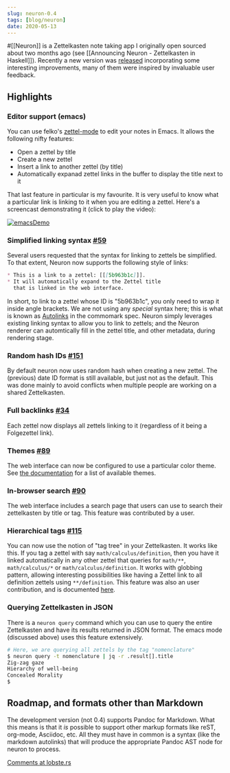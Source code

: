 ```yaml
---
slug: neuron-0.4
tags: [blog/neuron]
date: 2020-05-13
---
```


#[[Neuron]] is a Zettelkasten note taking app I originally open sourced about two months ago (see [[Announcing Neuron - Zettelkasten in Haskell]]). Recently a new version was [released](https://github.com/srid/neuron/releases/tag/0.4.0.0) incorporating some interesting improvements, many of them were inspired by invaluable user feedback.

## Highlights

### Editor support (emacs) 

You can use felko's [zettel-mode](https://github.com/felko/neuron-mode) to edit your notes in Emacs. It allows the following nifty features:

* Open a zettel by title
* Create a new zettel
* Insert a link to another zettel (by title)
* Automatically expanad zettel links in the buffer to display the title next to it

That last feature in particular is my favourite. It is very useful to know what a particular link is linking to it when you are editing a zettel. Here's a screencast demonstrating it (click to play the video):

[![emacsDemo]](https://asciinema.org/a/329911)

[emacsDemo]: https://asciinema.org/a/329911.svg

### Simplified linking syntax [\#59](https://github.com/srid/neuron/issues/59)

Several users requested that the syntax for linking to zettels be simplified. To that extent, Neuron now supports the following style of links:

```markdown
* This is a link to a zettel: [[[5b963b1c]]]. 
* It will automatically expand to the Zettel title 
  that is linked in the web interface.
```

In short, to link to a zettel whose ID is "5b963b1c", you only need to wrap it inside angle brackets. We are not using any *special* syntax here; this is what is known as [Autolinks](https://spec.commonmark.org/0.16/#autolinks) in the commomark spec. Neuron simply leverages existing linking syntax to allow you to link to zettels; and the Neuron renderer can automtically fill in the zettel title, and other metadata, during rendering stage.

### Random hash IDs [\#151](https://github.com/srid/neuron/issues/151)

By default neuron now uses random hash when creating a new zettel. The (previous) date ID format is still available, but just not as the default. This was done mainly to avoid conflicts when multiple people are working on a shared Zettelkasten.

### Full backlinks [\#34](https://github.com/srid/neuron/issues/34)

Each zettel now displays all zettels linking to it (regardless of it being a Folgezettel link).

### Themes [\#89](https://github.com/srid/neuron/pull/89)

The web interface can now be configured to use a particular color theme. See [the documentation](https://neuron.zettel.page/2014601.html) for a list of available themes.

### In-browser search [\#90](https://github.com/srid/neuron/pull/90)

The web interface includes a search page that users can use to search their zettelkasten by title or tag. This feature was contributed by a user.

### Hierarchical tags [\#115](https://github.com/srid/neuron/pull/115)

You can now use the notion of "tag tree" in your Zettelkasten. It works like this. If you tag a zettel with say `math/calculus/definition`, then you have it linked automatically in any other zettel that queries for `math/**`, `math/calculus/*` or `math/calculus/definition`. It works with globbing pattern, allowing interesting possibilities like having a Zettel link to all definition zettels using `**/definition`. This feature was also an user contribution, and is documented [here](https://neuron.zettel.page/2011506.html).

### Querying Zettelkasten in JSON 

There is a `neuron query` command which you can use to query the entire Zettelkasten and have its results returned in JSON format. The emacs mode (discussed above) uses this feature extensively.

```sh
# Here, we are querying all zettels by the tag "nomenclature"
$ neuron query -t nomenclature | jq -r .result[].title
Zig-zag gaze
Hierarchy of well-being
Concealed Morality
$ 
```

## Roadmap, and formats other than Markdown

The development version (not 0.4) supports Pandoc for Markdown. What this means is that it *is* possible to support other markup formats like reST, org-mode, Asciidoc, etc. All they must have in common is a syntax (like the markdown autolinks) that will produce the appropriate Pandoc AST node for neuron to process. 

[Comments at lobste.rs](https://lobste.rs/s/kydg6q/neuron_0_4_zettelkasten_note_management)
